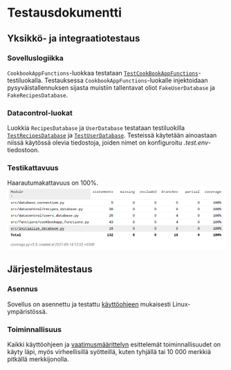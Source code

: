 # Testausdokumentti

## Yksikkö- ja integraatiotestaus

### Sovelluslogiikka
`CookbookAppFunctions`-luokkaa testataan [`TestCookBookAppFunctions`](https://github.com/MillaKelhu/ot-harjoitustyo/blob/master/src/tests/functions_tests/cookbookapp_functions_test.py)-testiluokalla. Testauksessa `CookbookAppFunctions`-luokalle injektoidaan pysyväistallennuksen sijasta muistiin tallentavat oliot `FakeUserDatabase` ja `FakeRecipesDatabase`.

### Datacontrol-luokat
Luokkia `RecipesDatabase` ja `UserDatabase` testataan testiluokilla [`TestRecipesDatabase`](https://github.com/MillaKelhu/ot-harjoitustyo/blob/master/src/tests/datacontrol_tests/recipes_database_test.py) ja [`TestUserDatabase`](https://github.com/MillaKelhu/ot-harjoitustyo/blob/master/src/tests/datacontrol_tests/users_database_test.py). Testeissä käytetään ainoastaan niissä käytössä olevia tiedostoja, joiden nimet on konfiguroitu _.test.env_-tiedostoon. 

### Testikattavuus
Haarautumakattavuus on 100%.
![](https://raw.githubusercontent.com/MillaKelhu/ot-harjoitustyo/master/dokumentaatio/kuvat/testikattavuus.png)

## Järjestelmätestaus

### Asennus
Sovellus on asennettu ja testattu [käyttöohjeen](https://github.com/MillaKelhu/ot-harjoitustyo/blob/master/dokumentaatio/kayttoohje.md) mukaisesti Linux-ympäristössä. 

### Toiminnallisuus
Kaikki käyttöohjeen ja [vaatimusmäärittelyn](https://github.com/MillaKelhu/ot-harjoitustyo/blob/master/dokumentaatio/kayttoohje.md) esittelemät toiminnallisuudet on käyty läpi, myös virheellisillä syötteillä, kuten tyhjällä tai 10 000 merkkiä pitkällä merkkijonolla. 

